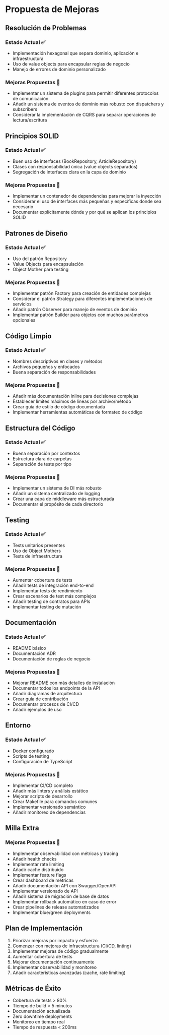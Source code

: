 # Propuesta de Mejoras

## Resolución de Problemas

### Estado Actual ✅
- Implementación hexagonal que separa dominio, aplicación e infraestructura
- Uso de value objects para encapsular reglas de negocio
- Manejo de errores de dominio personalizado

### Mejoras Propuestas 🚀
- Implementar un sistema de plugins para permitir diferentes protocolos de comunicación
- Añadir un sistema de eventos de dominio más robusto con dispatchers y subscribers
- Considerar la implementación de CQRS para separar operaciones de lectura/escritura

## Principios SOLID

### Estado Actual ✅
- Buen uso de interfaces (BookRepository, ArticleRepository)
- Clases con responsabilidad única (value objects separados)
- Segregación de interfaces clara en la capa de dominio

### Mejoras Propuestas 🚀
- Implementar un contenedor de dependencias para mejorar la inyección
- Considerar el uso de interfaces más pequeñas y específicas donde sea necesario
- Documentar explícitamente dónde y por qué se aplican los principios SOLID

## Patrones de Diseño

### Estado Actual ✅
- Uso del patrón Repository
- Value Objects para encapsulación
- Object Mother para testing

### Mejoras Propuestas 🚀
- Implementar patrón Factory para creación de entidades complejas
- Considerar el patrón Strategy para diferentes implementaciones de servicios
- Añadir patrón Observer para manejo de eventos de dominio
- Implementar patrón Builder para objetos con muchos parámetros opcionales

## Código Limpio

### Estado Actual ✅
- Nombres descriptivos en clases y métodos
- Archivos pequeños y enfocados
- Buena separación de responsabilidades

### Mejoras Propuestas 🚀
- Añadir más documentación inline para decisiones complejas
- Establecer límites máximos de líneas por archivo/método
- Crear guía de estilo de código documentada
- Implementar herramientas automáticas de formateo de código

## Estructura del Código

### Estado Actual ✅
- Buena separación por contextos
- Estructura clara de carpetas
- Separación de tests por tipo

### Mejoras Propuestas 🚀
- Implementar un sistema de DI más robusto
- Añadir un sistema centralizado de logging
- Crear una capa de middleware más estructurada
- Documentar el propósito de cada directorio

## Testing

### Estado Actual ✅
- Tests unitarios presentes
- Uso de Object Mothers
- Tests de infraestructura

### Mejoras Propuestas 🚀
- Aumentar cobertura de tests
- Añadir tests de integración end-to-end
- Implementar tests de rendimiento
- Crear escenarios de test más complejos
- Añadir testing de contratos para APIs
- Implementar testing de mutación

## Documentación

### Estado Actual ✅
- README básico
- Documentación ADR
- Documentación de reglas de negocio

### Mejoras Propuestas 🚀
- Mejorar README con más detalles de instalación
- Documentar todos los endpoints de la API
- Añadir diagramas de arquitectura
- Crear guía de contribución
- Documentar procesos de CI/CD
- Añadir ejemplos de uso

## Entorno

### Estado Actual ✅
- Docker configurado
- Scripts de testing
- Configuración de TypeScript

### Mejoras Propuestas 🚀
- Implementar CI/CD completo
- Añadir más linters y análisis estático
- Mejorar scripts de desarrollo
- Crear Makefile para comandos comunes
- Implementar versionado semántico
- Añadir monitoreo de dependencias

## Milla Extra

### Mejoras Propuestas 🚀
- Implementar observabilidad con métricas y tracing
- Añadir health checks
- Implementar rate limiting
- Añadir cache distribuido
- Implementar feature flags
- Crear dashboard de métricas
- Añadir documentación API con Swagger/OpenAPI
- Implementar versionado de API
- Añadir sistema de migración de base de datos
- Implementar rollback automático en caso de error
- Crear pipelines de release automatizados
- Implementar blue/green deployments

## Plan de Implementación

1. Priorizar mejoras por impacto y esfuerzo
2. Comenzar con mejoras de infraestructura (CI/CD, linting)
3. Implementar mejoras de código gradualmente
4. Aumentar cobertura de tests
5. Mejorar documentación continuamente
6. Implementar observabilidad y monitoreo
7. Añadir características avanzadas (cache, rate limiting)

## Métricas de Éxito

- Cobertura de tests > 80%
- Tiempo de build < 5 minutos
- Documentación actualizada
- Zero downtime deployments
- Monitoreo en tiempo real
- Tiempo de respuesta < 200ms
